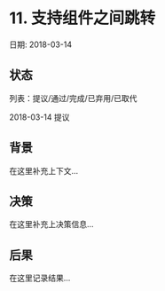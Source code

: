# 11. 支持组件之间跳转

日期: 2018-03-14

## 状态

列表：提议/通过/完成/已弃用/已取代

2018-03-14 提议

## 背景

在这里补充上下文...

## 决策

在这里补充上决策信息...

## 后果

在这里记录结果...
